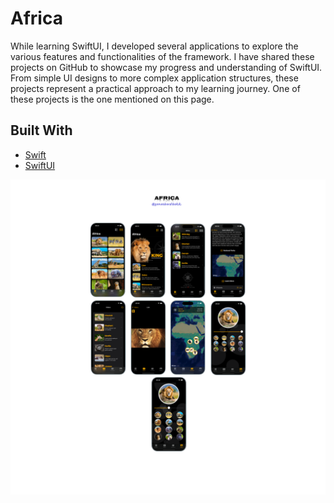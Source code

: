 # Africa
While learning SwiftUI, I developed several applications to explore the various features and functionalities of the framework. I have shared these projects on GitHub to showcase my progress and understanding of SwiftUI. From simple UI designs to more complex application structures, these projects represent a practical approach to my learning journey. One of these projects is the one mentioned on this page.
## Built With

- [Swift](https://developer.apple.com/swift/)
- [SwiftUI](https://developer.apple.com/xcode/swiftui/)

<p>
  <img src="Africa.png"/>
</p>
